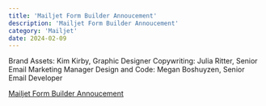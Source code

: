 ```yaml
---
title: 'Mailjet Form Builder Annoucement'
description: 'Mailjet Form Builder Annoucement'
category: 'Mailjet'
date: 2024-02-09
---
```


Brand Assets: Kim Kirby, Graphic Designer
Copywriting: Julia Ritter, Senior Email Marketing Manager
Design and Code: Megan Boshuyzen, Senior Email Developer

[Mailjet Form Builder Annoucement](https://parcel.io/e/7d48a56e-425b-4a20-bf49-a572493484b8?parts=html&default-part=html&preview-size=500&theme=parcel-dark&layout=preview)